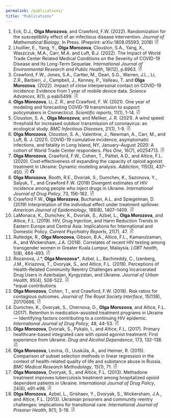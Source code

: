 ```yaml
---
permalink: /publications/
title: "Publications"
---
```


<ol>

<li>
  Eck, D.J., <b>Olga Morozova</b>, and Crawford, F.W. (2022). Randomization for the susceptibility effect of an infectious disease intervention. <em>Journal of Mathematical Biology</em>, In Press. (Preprint: arXiv:1808.05593, 2018) <a href="https://arxiv.org/abs/1808.05593" target="_blank" rel="noopener noreferrer"><img src="/assets/images/document_link.png" style="width:1em;margin-right:0em;"></a>
</li>


<li>
  Lhuillier, E., Yang, Y., <b>Olga Morozova</b>, Clouston, S.A., Yang, X., Waszczuk, M.A., Carr, M.A. and Luft, B.J. (2022). The Impact of World Trade Center Related Medical Conditions on the Severity of COVID-19 Disease and Its Long-Term Sequelae. <em>International Journal of Environmental Research and Public Health</em>, 19(12), p.6963. <a href="https://www.mdpi.com/1660-4601/19/12/6963" target="_blank" rel="noopener noreferrer"><img src="/assets/images/document_link.png" style="width:1em;margin-right:0em;"></a>
</li>


 <li>
  Crawford, F.W., Jones, S.A., Cartter, M., Dean, S.G., Warren, J.L., Li, Z.R., Barbieri, J., Campbell, J., Kenney, P., Valleau, T. and <b>Olga Morozova</b>. (2022). Impact of close interpersonal contact on COVID-19 incidence: Evidence from 1 year of mobile device data. <em>Science Advances</em>, 8(1), p.eabi5499. <a href="https://www.science.org/doi/full/10.1126/sciadv.abi5499" target="_blank" rel="noopener noreferrer"><img src="/assets/images/document_link.png" style="width:1em;margin-right:0em;"></a>
</li>


<li>
  <b>Olga Morozova</b>, Li, Z. R., and Crawford, F. W. (2021). One year of modeling and forecasting COVID-19 transmission to support policymakers in Connecticut. <em>Scientific reports</em>, 11(1), 1-14. <a href="https://www.nature.com/articles/s41598-021-99590-5" target="_blank" rel="noopener noreferrer"><img src="/assets/images/document_link.png" style="width:1em;margin-right:0em;"></a>
</li>


<li>
  Clouston, S. A., <b>Olga Morozova</b>, and Meliker, J. R. (2021). A wind speed threshold for increased outdoor transmission of coronavirus: an ecological study. <em>BMC Infectious Diseases</em>, 21(1), 1-9.  <a href="https://link.springer.com/article/10.1186/s12879-021-06796-z" target="_blank" rel="noopener noreferrer"><img src="/assets/images/document_link.png" style="width:1em;margin-right:0em;"></a>
</li> 


<li>
  <b>Olga Morozova</b>,  Clouston, S. A., Valentine, J., Newman, A., Carr, M., and Luft, B. J. (2021). COVID-19 cumulative incidence, asymptomatic infections, and fatality in Long Island, NY, January–August 2020: A cohort of World Trade Center responders. <em>Plos One</em>, 16(7), e0254713. <a href="https://journals.plos.org/plosone/article?id=10.1371/journal.pone.0254713" target="_blank" rel="noopener noreferrer"><img src="/assets/images/document_link.png" style="width:1em;margin-right:0em;"></a>  
</li>


<li>
	<b>Olga Morozova</b>, Crawford, F.W., Cohen, T., Paltiel, A.D., and Altice, F.L. (2020). Cost‐effectiveness of expanding the capacity of opioid agonist treatment in Ukraine: Dynamic modeling analysis. <em>Addiction</em>, 115(3), 437-450. <a href="https://onlinelibrary.wiley.com/doi/10.1111/add.14797" target="_blank" rel="noopener noreferrer"><img src="/assets/images/document_link.png" style="width:1em;margin-right:0em;"></a> <a href="https://github.com/olyamorozova/oat-capacity" target="_blank" rel="noopener noreferrer"><img src="/assets/images/github_link.png" style="width:1em;margin-right:0em;"></a>
</li>


<li>
	<b>Olga Morozova</b>, Booth, R.E., Dvoriak, S., Dumchev, K., Sazonova, Y., Salyuk, T., and Crawford F.W. (2019) Divergent estimates of HIV incidence among people who inject drugs in Ukraine. <em>International Journal of Drug Policy</em>, 73, 156-162. <a href="https://www.sciencedirect.com/science/article/pii/S0955395919302014" target="_blank" rel="noopener noreferrer"><img src="/assets/images/document_link.png" style="width:1em;margin-right:0em;"></a>
</li>


<li>
	Crawford F.W., <b>Olga Morozova</b>, Buchanan, A.L. and Spiegelman, D. (2019) Interpretation of the individual effect under treatment spillover. <em>American Journal of Epidemiology</em>, 188(8), 1407–1409. <a href="https://academic.oup.com/aje/article-abstract/188/8/1407/5490057" target="_blank" rel="noopener noreferrer"><img src="/assets/images/document_link.png" style="width:1em;margin-right:0em;"></a>
</li>


<li>
	LaMonaca, K., Dumchev, K., Dvoriak, S., Azbel, L., <b>Olga Morozova</b>, and Altice, F.L. (2019). HIV, Drug Injection, and Harm Reduction Trends in Eastern Europe and Central Asia: Implications for International and Domestic Policy. <em>Current Psychiatry Reports</em>, 21(7), 47. <a href="https://link.springer.com/article/10.1007/s11920-019-1038-8" target="_blank" rel="noopener noreferrer"><img src="/assets/images/document_link.png" style="width:1em;margin-right:0em;"></a>
</li>


<li>
	Rutledge, R., <b>Olga Morozova</b>, Gibson, B.A., Altice, F.L., Kamarulzaman, A., and Wickersham, J.A. (2018). Correlates of recent HIV testing among transgender women in Greater Kuala Lumpur, Malaysia. <em>LGBT health</em>, 5(8), 484-493. <a href="https://www.ncbi.nlm.nih.gov/pubmed/30481120" target="_blank" rel="noopener noreferrer"><img src="/assets/images/document_link.png" style="width:1em;margin-right:0em;"></a>
</li>


<li>
	Rozanova, J.*, <b>Olga Morozova*</b>, Azbel, L., Bachireddy, C., Izenberg, J.M., Kiriazova, T., Dvoryak, S., and Altice, F.L. (2018). Perceptions of Health-Related Community Reentry Challenges among Incarcerated Drug Users in Azerbaijan, Kyrgyzstan, and Ukraine. <em>Journal of Urban Health</em>, 95(4), 508-522. <a href="https://link.springer.com/article/10.1007/s11524-018-0256-4" target="_blank" rel="noopener noreferrer"><img src="/assets/images/document_link.png" style="width:1em;margin-right:0em;"></a> <br> *equal contributions 
</li>


<li>
	<b>Olga Morozova</b>, Cohen, T., and Crawford, F.W. (2018). Risk ratios for contagious outcomes. <em>Journal of The Royal Society Interface</em>, 15(138), 20170696. <a href="https://royalsocietypublishing.org/doi/full/10.1098/rsif.2017.0696" target="_blank" rel="noopener noreferrer"><img src="/assets/images/document_link.png" style="width:1em;margin-right:0em;"></a> 
</li>


<li>
	Dumchev, K., Dvoryak, S., Chernova, O., <b>Olga Morozova</b>, and Altice, F.L. (2017). Retention in medication-assisted treatment programs in Ukraine — Identifying factors contributing to a continuing HIV epidemic. <em>International Journal of Drug Policy</em>, 48, 44-53. <a href="https://www.sciencedirect.com/science/article/abs/pii/S0955395917301184" target="_blank" rel="noopener noreferrer"><img src="/assets/images/document_link.png" style="width:1em;margin-right:0em;"></a> 
</li>


<li>
	<b>Olga Morozova</b>, Dvoriak, S., Pykalo, I., and Altice, F.L. (2017). Primary healthcare-based integrated care with opioid agonist treatment: First experience from Ukraine. <em>Drug and Alcohol Dependence</em>, 173, 132-138. <a href="https://www.sciencedirect.com/science/article/abs/pii/S0376871617300698" target="_blank" rel="noopener noreferrer"><img src="/assets/images/document_link.png" style="width:1em;margin-right:0em;"></a> 
</li>


<li>
	<b>Olga Morozova</b>, Levina, O., Uusküla, A., and Heimer, R. (2015). Comparison of subset selection methods in linear regression in the context of health-related quality of life and substance abuse in Russia. <em>BMC Medical Research Methodology</em>, 15(1), 71. <a href="https://bmcmedresmethodol.biomedcentral.com/articles/10.1186/s12874-015-0066-2" target="_blank" rel="noopener noreferrer"><img src="/assets/images/document_link.png" style="width:1em;margin-right:0em;"></a> 
</li>


<li>
	<b>Olga Morozova</b>, Dvoryak, S., and Altice, F.L. (2013). Methadone treatment improves tuberculosis treatment among hospitalized opioid dependent patients in Ukraine. <em>International Journal of Drug Policy</em>, 24(6), e91-e98. <a href="https://www.sciencedirect.com/science/article/abs/pii/S0955395913001333" target="_blank" rel="noopener noreferrer"><img src="/assets/images/document_link.png" style="width:1em;margin-right:0em;"></a> 
</li>


<li>
	<b>Olga Morozova</b>, Azbel, L., Grishaev, Y., Dvoryak, S., Wickersham, J.A., and Altice, F.L. (2013). Ukrainian prisoners and community reentry challenges: implications for transitional care. <em>International Journal of Prisoner Health</em>, 9(1), 5-19. <a href="https://www.ncbi.nlm.nih.gov/pubmed/25152767" target="_blank" rel="noopener noreferrer"><img src="/assets/images/document_link.png" style="width:1em;margin-right:0em;"></a> 
</li>
</ol>